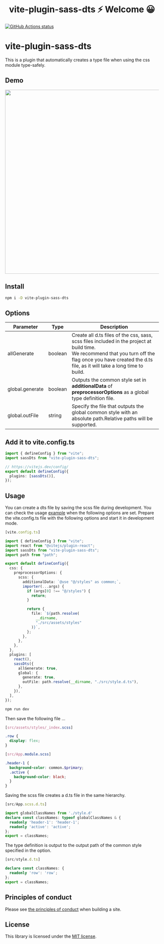<h1 align="center">vite-plugin-sass-dts ⚡ Welcome 😀</h1>

<p align="left">
  <a href="https://github.com/actions/setup-node"><img alt="GitHub Actions status" src="https://github.com/activeguild/classnames-generics/workflows/automatic%20release/badge.svg" style="max-width:100%;"></a>
</p>

# vite-plugin-sass-dts
 This is a plugin that automatically creates a type file when using the css module type-safely.

## Demo
<img src="https://user-images.githubusercontent.com/39351982/138234224-ed37c060-96ad-41c7-b638-884f973b8984.gif" width="600" />

## Install
```bash
npm i -D vite-plugin-sass-dts
```

## Options

| Parameter | Type             | Description                                                                     |
| --------- | ---------------- | ------------------------------------------------------------------------------- |
| allGenerate | boolean | Create all d.ts files of the css, sass, scss files included in the project at build time.<br />We recommend that you turn off the flag once you have created the d.ts file, as it will take a long time to build.                            |
| global.generate | boolean | Outputs the common style set in <b>additionalData</b> of <b>preprocessorOptions</b> as a global type definition file. |
| global.outFile | string | Specify the file that outputs the global common style with an absolute path.Relative paths will be supported. |
## Add it to vite.config.ts

```ts
import { defineConfig } from "vite";
import sassDts from "vite-plugin-sass-dts";

// https://vitejs.dev/config/
export default defineConfig({
  plugins: [sassDts()],
});

```

## Usage
You can create a dts file by saving the scss file during development.
You can check the usage [example](https://github.com/activeguild/vite-plugin-sass-dts/tree/master/example) when the following options are set.
Prepare the vite.config.ts file with the following options and start it in development mode.

```ts
[vite.config.ts]

import { defineConfig } from "vite";
import react from "@vitejs/plugin-react";
import sassDts from "vite-plugin-sass-dts";
import path from "path";

export default defineConfig({
  css: {
    preprocessorOptions: {
      scss: {
        additionalData: `@use "@/styles" as common;`,
        importer(...args) {
          if (args[0] !== "@/styles") {
            return;
          }

          return {
            file: `${path.resolve(
              __dirname,
              "./src/assets/styles"
            )}`,
          };
        },
      },
    },
  },
  plugins: [
    react(),
    sassDts({
      allGenerate: true,
      global: {
        generate: true,
        outFile: path.resolve(__dirname, "./src/style.d.ts"),
      },
    }),
  ],
});
```

```bash
npm run dev
```

Then save the following file ...


```scss
[src/assets/styles/_index.scss]

.row {
  display: flex;
}
```

```scss
[src/App.module.scss]

.header-1 {
  background-color: common.$primary;
  .active {
    background-color: black;
  }
}
```

Saving the scss file creates a d.ts file in the same hierarchy.

```ts
[src/App.scss.d.ts]

import globalClassNames from './style.d'
declare const classNames: typeof globalClassNames & {
  readonly 'header-1': 'header-1';
  readonly 'active': 'active';
};
export = classNames;
```


The type definition is output to the output path of the common style specified in the option.

```ts
[src/style.d.ts]

declare const classNames: {
  readonly 'row': 'row';
};
export = classNames;
```

## Principles of conduct
Please see [the principles of conduct](https://github.com/activeguild/vite-plugin-sass-dts/blob/master/.github/CONTRIBUTING.md) when building a site.

## License
This library is licensed under the [MIT license](https://github.com/activeguild/vite-plugin-sass-dts/blob/master/LICENSE).